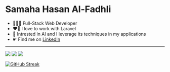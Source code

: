 # Samaha Hasan Al-Fadhli

- 👩🏻‍💻 Full-Stack Web Developer
- ❤️‍🔥 I love to work with Laravel
- 🤖 Intrested in AI and  I leverage its techniques in my applications
- ☛ Find me on [LinkedIn](https://www.linkedin.com/in/samaha-hasan-69b824224/) 
  

<hr/>
<img src="https://github-readme-stats.vercel.app/api?username=smaalfadly3&count_private=true&show_icons=true&hide_title=true" />
<img src="https://github-profile-trophy.vercel.app/?username=smaalfadly3&theme=flat&no-frame=true&margin-w=30" />
<img src="https://github-readme-stats.vercel.app/api/top-langs/?username=smaalfadly3&hide_title=true&layout=compact" />

[![GitHub Streak](https://github-readme-streak-stats.herokuapp.com?user=smaalfadly3&theme=gruvbox_duo&hide_border=true)](https://github.com/smaalfadly3)
